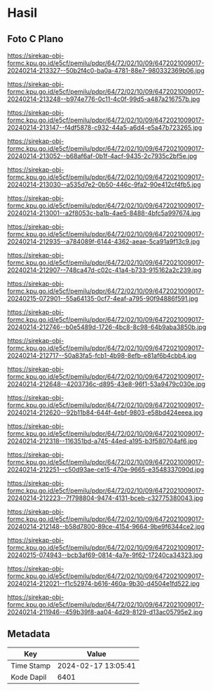 # Hasil

## Foto C Plano

https://sirekap-obj-formc.kpu.go.id/e5cf/pemilu/pdpr/64/72/02/10/09/6472021009017-20240214-213327--50b2f4c0-ba0a-4781-88e7-980332369b06.jpg

https://sirekap-obj-formc.kpu.go.id/e5cf/pemilu/pdpr/64/72/02/10/09/6472021009017-20240214-213248--b974e776-0c11-4c0f-99d5-a487a216757b.jpg

https://sirekap-obj-formc.kpu.go.id/e5cf/pemilu/pdpr/64/72/02/10/09/6472021009017-20240214-213147--f4df5878-c932-44a5-a6d4-e5a47b723265.jpg

https://sirekap-obj-formc.kpu.go.id/e5cf/pemilu/pdpr/64/72/02/10/09/6472021009017-20240214-213052--b68af6af-0b1f-4acf-9435-2c7935c2bf5e.jpg

https://sirekap-obj-formc.kpu.go.id/e5cf/pemilu/pdpr/64/72/02/10/09/6472021009017-20240214-213030--a535d7e2-0b50-446c-9fa2-90e412cf4fb5.jpg

https://sirekap-obj-formc.kpu.go.id/e5cf/pemilu/pdpr/64/72/02/10/09/6472021009017-20240214-213001--a2f8053c-ba1b-4ae5-8488-4bfc5a997674.jpg

https://sirekap-obj-formc.kpu.go.id/e5cf/pemilu/pdpr/64/72/02/10/09/6472021009017-20240214-212935--a784089f-6144-4362-aeae-5ca91a9f13c9.jpg

https://sirekap-obj-formc.kpu.go.id/e5cf/pemilu/pdpr/64/72/02/10/09/6472021009017-20240214-212907--748ca47d-c02c-41a4-b733-915162a2c239.jpg

https://sirekap-obj-formc.kpu.go.id/e5cf/pemilu/pdpr/64/72/02/10/09/6472021009017-20240215-072901--55a64135-0cf7-4eaf-a795-90f94886f591.jpg

https://sirekap-obj-formc.kpu.go.id/e5cf/pemilu/pdpr/64/72/02/10/09/6472021009017-20240214-212746--b0e5489d-1726-4bc8-8c98-64b9aba3850b.jpg

https://sirekap-obj-formc.kpu.go.id/e5cf/pemilu/pdpr/64/72/02/10/09/6472021009017-20240214-212717--50a83fa5-fcb1-4b98-8efb-e81af6b4cbb4.jpg

https://sirekap-obj-formc.kpu.go.id/e5cf/pemilu/pdpr/64/72/02/10/09/6472021009017-20240214-212648--4203736c-d895-43e8-96f1-53a9479c030e.jpg

https://sirekap-obj-formc.kpu.go.id/e5cf/pemilu/pdpr/64/72/02/10/09/6472021009017-20240214-212620--92b11b84-644f-4ebf-9803-e58bd424eeea.jpg

https://sirekap-obj-formc.kpu.go.id/e5cf/pemilu/pdpr/64/72/02/10/09/6472021009017-20240214-212318--116351bd-a745-44ed-a195-b3f580704af6.jpg

https://sirekap-obj-formc.kpu.go.id/e5cf/pemilu/pdpr/64/72/02/10/09/6472021009017-20240214-212251--c50d93ae-ce15-470e-9665-e3548337090d.jpg

https://sirekap-obj-formc.kpu.go.id/e5cf/pemilu/pdpr/64/72/02/10/09/6472021009017-20240214-212223--7f798804-9474-4131-bceb-c32775380043.jpg

https://sirekap-obj-formc.kpu.go.id/e5cf/pemilu/pdpr/64/72/02/10/09/6472021009017-20240214-212148--b58d7800-89ce-4154-9664-9be9f6344ce2.jpg

https://sirekap-obj-formc.kpu.go.id/e5cf/pemilu/pdpr/64/72/02/10/09/6472021009017-20240215-074943--bcb3af69-0814-4a7e-9f62-17240ca34323.jpg

https://sirekap-obj-formc.kpu.go.id/e5cf/pemilu/pdpr/64/72/02/10/09/6472021009017-20240214-212021--f1c52974-b616-460a-9b30-d4504e1fd522.jpg

https://sirekap-obj-formc.kpu.go.id/e5cf/pemilu/pdpr/64/72/02/10/09/6472021009017-20240214-211946--459b39f8-aa04-4d29-8129-d13ac05795e2.jpg


## Metadata

| Key        | Value               |
| ---------- | ------------------- |
| Time Stamp | 2024-02-17 13:05:41 |
| Kode Dapil | 6401                |



